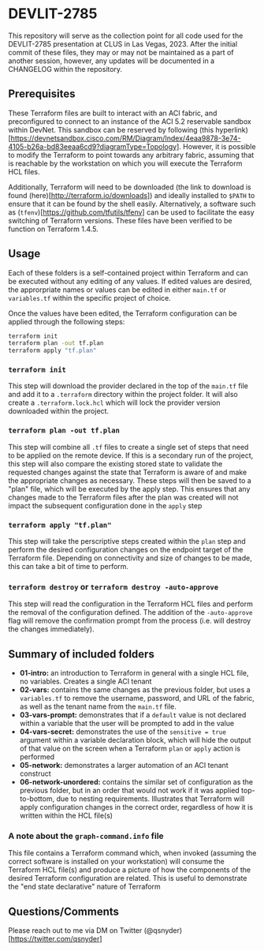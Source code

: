 # DEVLIT-2785

This repository will serve as the collection point for all code used for the DEVLIT-2785 presentation at CLUS in Las Vegas, 2023.  After the initial commit of these files, they may or may not be maintained as a part of another session, however, any updates will be documented in a CHANGELOG within the repository.

## Prerequisites

These Terraform files are built to interact with an ACI fabric, and preconfigured to connect to an instance of the ACI 5.2 reservable sandbox within DevNet.  This sandbox can be reserved by following (this hyperlink)[https://devnetsandbox.cisco.com/RM/Diagram/Index/4eaa9878-3e74-4105-b26a-bd83eeaa6cd9?diagramType=Topology].  However, it is possible to modify the Terraform to point towards any arbitrary fabric, assuming that is reachable by the workstation on which you will execute the Terraform HCL files.

Additionally, Terraform will need to be downloaded (the link to download is found (here)[http://terraform.io/downloads]) and ideally installed to `$PATH` to ensure that it can be found by the shell easily.  Alternatively, a software such as (`tfenv`)[https://github.com/tfutils/tfenv] can be used to facilitate the easy switching of Terraform versions.  These files have been verified to be function on Terraform 1.4.5.

## Usage

Each of these folders is a self-contained project within Terraform and can be executed without any editing of any values.  If edited values are desired, the approrpriate names or values can be edited in either `main.tf` or `variables.tf` within the specific project of choice.  

Once the values have been edited, the Terraform configuration can be applied through the following steps:

```bash
terraform init
terraform plan -out tf.plan
terraform apply "tf.plan"
```

### `terraform init`

This step will download the provider declared in the top of the `main.tf` file and add it to a `.terraform` directory within the project folder.  It will also create a `.terraform.lock.hcl` which will lock the provider version downloaded within the project.

### `terraform plan -out tf.plan`

This step will combine all `.tf` files to create a single set of steps that need to be applied on the remote device.  If this is a secondary run of the project, this step will also compare the existing stored state to validate the requested changes against the state that Terraform is aware of and make the appropriate changes as necessary.  These steps will then be saved to a "plan" file, which will be executed by the apply step.  This ensures that any changes made to the Terraform files after the plan was created will not impact the subsequent configuration done in the `apply` step

### `terraform apply "tf.plan"`

This step will take the perscriptive steps created within the `plan` step and perform the desired configuration changes on the endpoint target of the Terraform file.  Depending on connectivity and size of changes to be made, this can take a bit of time to perform.

### `terraform destroy` or `terraform destroy -auto-approve`

This step will read the configuration in the Terraform HCL files and perform the removal of the configuration defined.  The addition of the `-auto-approve` flag will remove the confirmation prompt from the process (i.e. will destroy the changes immediately).

## Summary of included folders

- **01-intro:** an introduction to Terraform in general with a single HCL file, no variables.  Creates a single ACI tenant
- **02-vars:** contains the same changes as the previous folder, but uses a `variables.tf` to remove the username, password, and URL of the fabric, as well as the tenant name from the `main.tf` file.
- **03-vars-prompt:** demonstrates that if a `default` value is not declared within a variable that the user will be prompted to add in the value
- **04-vars-secret:** demonstrates the use of the `sensitive = true` argument within a variable declaration block, which will hide the output of that value on the screen when a Terraform `plan` or `apply` action is performed
- **05-network:** demonstrates a larger automation of an ACI tenant construct
- **06-network-unordered:** contains the similar set of configuration as the previous folder, but in an order that would not work if it was applied top-to-bottom, due to nesting requirements.  Illustrates that Terraform will apply configuration changes in the correct order, regardless of how it is written within the HCL file(s)

### A note about the `graph-command.info` file

This file contains a Terraform command which, when invoked (assuming the correct software is installed on your workstation) will consume the Terraform HCL file(s) and produce a picture of how the components of the desired Terraform configuration are related.  This is useful to demonstrate the "end state declarative" nature of Terraform

## Questions/Comments

Please reach out to me via DM on Twitter (@qsnyder)[https://twitter.com/qsnyder]
